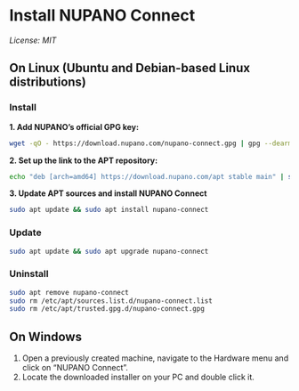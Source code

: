 # Install NUPANO Connect 
*License: MIT*

## On Linux (Ubuntu and Debian-based Linux distributions)

### Install
**1. Add NUPANO’s official GPG key:**
```sh
wget -qO - https://download.nupano.com/nupano-connect.gpg | gpg --dearmor | sudo tee /etc/apt/trusted.gpg.d/nupano-connect.gpg > /dev/null
```

**2. Set up the link to the APT repository:**
```sh
echo "deb [arch=amd64] https://download.nupano.com/apt stable main" | sudo tee /etc/apt/sources.list.d/nupano-connect.list
```


**3. Update APT sources and install NUPANO Connect**
```sh
sudo apt update && sudo apt install nupano-connect
```


### Update
```sh
sudo apt update && sudo apt upgrade nupano-connect
```

### Uninstall
```sh
sudo apt remove nupano-connect
sudo rm /etc/apt/sources.list.d/nupano-connect.list
sudo rm /etc/apt/trusted.gpg.d/nupano-connect.gpg
```

## On Windows
1. Open a previously created machine, navigate to the Hardware menu and click on “NUPANO Connect”.
2. Locate the downloaded installer on your PC and double click it.